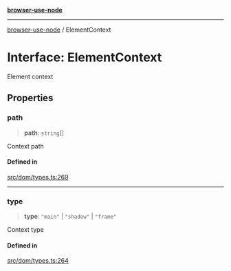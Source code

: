 [**browser-use-node**](../README.md)

***

[browser-use-node](../globals.md) / ElementContext

# Interface: ElementContext

Element context

## Properties

### path

> **path**: `string`[]

Context path

#### Defined in

[src/dom/types.ts:269](https://github.com/Dankovk/browser-use-js/blob/7aa31eb34b7bafb64e3abcce35e6168864b0fa74/src/dom/types.ts#L269)

***

### type

> **type**: `"main"` \| `"shadow"` \| `"frame"`

Context type

#### Defined in

[src/dom/types.ts:264](https://github.com/Dankovk/browser-use-js/blob/7aa31eb34b7bafb64e3abcce35e6168864b0fa74/src/dom/types.ts#L264)
